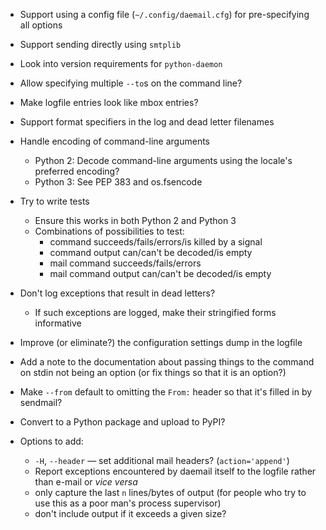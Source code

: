 - Support using a config file (`~/.config/daemail.cfg`) for pre-specifying all
  options
- Support sending directly using `smtplib`
- Look into version requirements for `python-daemon`
- Allow specifying multiple `--to`s on the command line?
- Make logfile entries look like mbox entries?
- Support format specifiers in the log and dead letter filenames
- Handle encoding of command-line arguments
    - Python 2: Decode command-line arguments using the locale's preferred
      encoding?
    - Python 3: See PEP 383 and os.fsencode
- Try to write tests
    - Ensure this works in both Python 2 and Python 3
    - Combinations of possibilities to test:
        - command succeeds/fails/errors/is killed by a signal
        - command output can/can't be decoded/is empty
        - mail command succeeds/fails/errors
        - mail command output can/can't be decoded/is empty
- Don't log exceptions that result in dead letters?
    - If such exceptions are logged, make their stringified forms informative
- Improve (or eliminate?) the configuration settings dump in the logfile
- Add a note to the documentation about passing things to the command on stdin
  not being an option (or fix things so that it is an option?)
- Make `--from` default to omitting the `From:` header so that it's filled in
  by sendmail?
- Convert to a Python package and upload to PyPI?

- Options to add:
    - `-H`, `--header` — set additional mail headers? (`action='append'`)
    - Report exceptions encountered by daemail itself to the logfile rather
      than e-mail or _vice versa_
    - only capture the last `n` lines/bytes of output (for people who try to
      use this as a poor man's process supervisor)
    - don't include output if it exceeds a given size?
